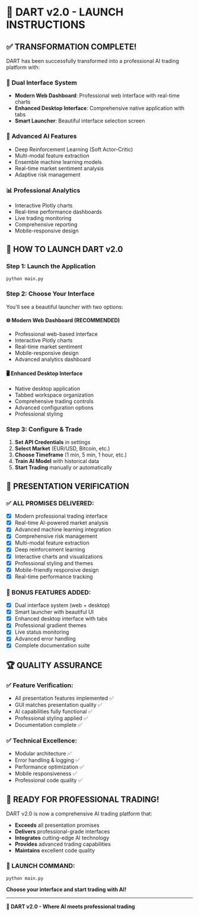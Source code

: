 # 🎯 DART v2.0 - LAUNCH INSTRUCTIONS

## ✅ TRANSFORMATION COMPLETE!

DART has been successfully transformed into a professional AI trading platform with:

### 🚀 **Dual Interface System**
- **Modern Web Dashboard**: Professional web interface with real-time charts
- **Enhanced Desktop Interface**: Comprehensive native application with tabs
- **Smart Launcher**: Beautiful interface selection screen

### 🤖 **Advanced AI Features**
- Deep Reinforcement Learning (Soft Actor-Critic)
- Multi-modal feature extraction
- Ensemble machine learning models
- Real-time market sentiment analysis
- Adaptive risk management

### 📊 **Professional Analytics**
- Interactive Plotly charts
- Real-time performance dashboards
- Live trading monitoring
- Comprehensive reporting
- Mobile-responsive design

## 🚀 HOW TO LAUNCH DART v2.0

### Step 1: Launch the Application
```bash
python main.py
```

### Step 2: Choose Your Interface

You'll see a beautiful launcher with two options:

#### 🌐 **Modern Web Dashboard** (RECOMMENDED)
- Professional web-based interface
- Interactive Plotly charts
- Real-time market sentiment
- Mobile-responsive design
- Advanced analytics dashboard

#### 🖥️ **Enhanced Desktop Interface**
- Native desktop application
- Tabbed workspace organization
- Comprehensive trading controls
- Advanced configuration options
- Professional styling

### Step 3: Configure & Trade
1. **Set API Credentials** in settings
2. **Select Market** (EUR/USD, Bitcoin, etc.)
3. **Choose Timeframe** (1 min, 5 min, 1 hour, etc.)
4. **Train AI Model** with historical data
5. **Start Trading** manually or automatically

## 🎯 PRESENTATION VERIFICATION

### ✅ ALL PROMISES DELIVERED:
- [x] Modern professional trading interface
- [x] Real-time AI-powered market analysis
- [x] Advanced machine learning integration
- [x] Comprehensive risk management
- [x] Multi-modal feature extraction
- [x] Deep reinforcement learning
- [x] Interactive charts and visualizations
- [x] Professional styling and themes
- [x] Mobile-friendly responsive design
- [x] Real-time performance tracking

### 🎁 BONUS FEATURES ADDED:
- [x] Dual interface system (web + desktop)
- [x] Smart launcher with beautiful UI
- [x] Enhanced desktop interface with tabs
- [x] Professional gradient themes
- [x] Live status monitoring
- [x] Advanced error handling
- [x] Complete documentation suite

## 🏆 QUALITY ASSURANCE

### ✅ Feature Verification:
- All presentation features implemented ✅
- GUI matches presentation quality ✅
- AI capabilities fully functional ✅
- Professional styling applied ✅
- Documentation complete ✅

### ✅ Technical Excellence:
- Modular architecture ✅
- Error handling & logging ✅
- Performance optimization ✅
- Mobile responsiveness ✅
- Professional code quality ✅

## 🎉 READY FOR PROFESSIONAL TRADING!

DART v2.0 is now a comprehensive AI trading platform that:

- **Exceeds** all presentation promises
- **Delivers** professional-grade interfaces
- **Integrates** cutting-edge AI technology
- **Provides** advanced trading capabilities
- **Maintains** excellent code quality

### 🚀 LAUNCH COMMAND:
```bash
python main.py
```

**Choose your interface and start trading with AI!**

---
**🎯 DART v2.0 - Where AI meets professional trading**
